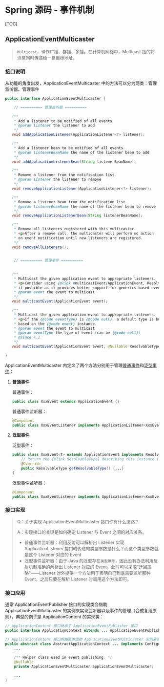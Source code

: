 # Spring 源码 - 事件机制

[TOC]



## ApplicationEventMulticaster

>   `Multicast`，译作广播、群播、多播。在计算机网络中，Multicast 指的将消息同时传递给一组目标地址。



### 接口说明

从功能的角度出发，ApplicationEventMulticaster 中的方法可以分为两类：管理监听器、管理事件

```java
public interface ApplicationEventMulticaster {

    // ========== 管理监听器 ==========
    
   /**
    * Add a listener to be notified of all events.
    * @param listener the listener to add
    */
   void addApplicationListener(ApplicationListener<?> listener);

   /**
    * Add a listener bean to be notified of all events.
    * @param listenerBeanName the name of the listener bean to add
    */
   void addApplicationListenerBean(String listenerBeanName);

   /**
    * Remove a listener from the notification list.
    * @param listener the listener to remove
    */
   void removeApplicationListener(ApplicationListener<?> listener);

   /**
    * Remove a listener bean from the notification list.
    * @param listenerBeanName the name of the listener bean to remove
    */
   void removeApplicationListenerBean(String listenerBeanName);

   /**
    * Remove all listeners registered with this multicaster.
    * <p>After a remove call, the multicaster will perform no action
    * on event notification until new listeners are registered.
    */
   void removeAllListeners();

    
    // ========== 管理事件 ==========
    
    
   /**
    * Multicast the given application event to appropriate listeners.
    * <p>Consider using {@link #multicastEvent(ApplicationEvent, ResolvableType)}
    * if possible as it provides better support for generics-based events.
    * @param event the event to multicast
    */
   void multicastEvent(ApplicationEvent event);

   /**
    * Multicast the given application event to appropriate listeners.
    * <p>If the {@code eventType} is {@code null}, a default type is built
    * based on the {@code event} instance.
    * @param event the event to multicast
    * @param eventType the type of event (can be {@code null})
    * @since 4.2
    */
   void multicastEvent(ApplicationEvent event, @Nullable ResolvableType eventType);

}
```

ApplicationEventMulticaster 内定义了两个方法分别用于管理<u>普通事件</u>和<u>泛型事件</u>：

1.   **普通事件**

     普通事件：

     ```java
     public class XxxEvent extends ApplicationEvent {}
     ```

     普通事件监听器：

     ```java
     @Component
     public class XxxEventListener implements ApplicationListener<XxxEvent> {...}
     ```
     
2.   **泛型事件**

     泛型事件：

     ```java
     public class XxxEvent<T> extends ApplicationEvent implements ResolvableTypeProvider {
         // Return the {@link ResolvableType} describing this instance (or {@code null} if some sort of default should be applied instead).
         @Override
         public ResolvableType getResolvableType() {...} 
     }
     ```

     泛型事件监听器：

     ```java
     @Component
     public class XxxEventListener implements ApplicationListener<XxxEvent<XxxType>> {...}
     ```



### 接口实现

>   Q：关于实现 ApplicationEventMulticaster 接口你有什么思路？
>
>   A：实现接口的关键是如何确定 Listener 与 Event 之间的对应关系。
>
>   -   普通事件监听器：利用反射可以解析出 Listener 实现 ApplicationListener 接口时传递的类型参数是什么？而这个类型参数就是这个 Listener 对应的 Event
>   -   泛型事件监听器：由于 Java 的泛型存在`类型擦除`，因此没有办法利用反射机制准确的解析出 Listener 对应的 Event。此时可以采取“迂回策略”——Listener 对外提供一个方法用于表明自己到底需要监听那种 Event，之后只要在解析 Listener 时调用这个方法即可。



### 接口应用



通常 ApplicationEventPublisher 接口的实现类会借助 ApplicationEventMulticaster 的实例来实现监听器以及事件的管理（合成复用原则），典型的例子是 ApplicationContent 的实现类：

```java
// ApplicationContent 接口继承了 ApplicationEventPublisher 接口
public interface ApplicationContext extends ... ApplicationEventPublisher {}
```

```java
// ApplicationContent 接口的抽象类借助 ApplicationEventMulticaster 实例来实现事件监听器的管理以及事件的发布
public abstract class AbstractApplicationContext ... implements ConfigurableApplicationContext {
    ...
    
    /** Helper class used in event publishing. */
	@Nullable
	private ApplicationEventMulticaster applicationEventMulticaster;
    
    ...
}
```

